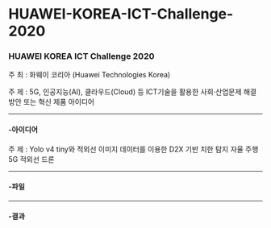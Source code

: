 # HUAWEI-KOREA-ICT-Challenge-2020

### **HUAWEI KOREA ICT Challenge 2020** 
주 최 : 화웨이 코리아 (Huawei Technologies Korea)

주 제 : 5G, 인공지능(AI), 클라우드(Cloud) 등 ICT기술을 활용한 사회·산업문제 해결 방안 또는 혁신 제품 아이디어

---

#### -아이디어

주 제 : Yolo v4 tiny와 적외선 이미지 데이터를 이용한 D2X 기반 치한 탐지 자율 주행 5G 적외선 드론

---

#### -파일



---

#### -결과
